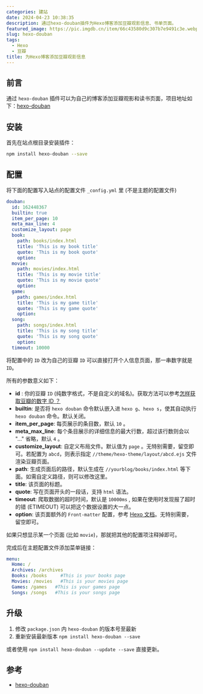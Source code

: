 ```yaml
---
categories: 建站
date: 2024-04-23 10:38:35
description: 通过hexo-douban插件为Hexo博客添加豆瓣观影信息、书单页面。
featured_image: https://pic.imgdb.cn/item/66c43580d9c307b7e9491c3e.webp
slug: hexo-douban
tags:
  - Hexo
  - 豆瓣
title: 为Hexo博客添加豆瓣观影信息
---
```


## 前言

通过 `hexo-douban` 插件可以为自己的博客添加豆瓣观影和读书页面，项目地址如下：[hexo-douban](https://github.com/mythsman/hexo-douban)

## 安装

首先在站点根目录安装插件：

```bash
npm install hexo-douban --save
```

## 配置

将下面的配置写入站点的配置文件 `_config.yml` 里 (不是主题的配置文件)

```yaml
douban:
  id: 162448367
  builtin: true
  item_per_page: 10
  meta_max_line: 4
  customize_layout: page
  book:
    path: books/index.html
    title: 'This is my book title'
    quote: 'This is my book quote'
    option:
  movie:
    path: movies/index.html
    title: 'This is my movie title'
    quote: 'This is my movie quote'
    option:
  game:
    path: games/index.html
    title: 'This is my game title'
    quote: 'This is my game quote'
    option:
  song:
    path: songs/index.html
    title: 'This is my song title'
    quote: 'This is my song quote'
    option:
  timeout: 10000 
```

将配置中的 `ID` 改为自己的豆瓣 `ID` 可以直接打开个人信息页面，那一串数字就是 `ID`。


所有的参数意义如下：

- **id** : 你的豆瓣 `ID` (纯数字格式，不是自定义的域名)。获取方法可以参考[怎样获取豆瓣的数字 ID ？](https://www.zhihu.com/question/19634899)
- **builtin**: 是否将 `hexo douban` 命令默认嵌入进 `hexo g`、`hexo s`，使其自动执行 `hexo douban` 命令。默认关闭。
- **item_per_page**: 每页展示的条目数，默认 `10` 。
- **meta_max_line**: 每个条目展示的详细信息的最大行数，超过该行数则会以 "..." 省略，默认 `4` 。
- **customize_layout**: 自定义布局文件。默认值为 `page` 。无特别需要，留空即可。若配置为 `abcd`，则表示指定 `//theme/hexo-theme/layout/abcd.ejs` 文件渲染豆瓣页面。
- **path**: 生成页面后的路径，默认生成在 `//yourblog/books/index.html` 等下面。如需自定义路径，则可以修改这里。
- **title**: 该页面的标题。
- **quote**: 写在页面开头的一段话，支持 `html` 语法。
- **timeout**: 爬取数据的超时时间，默认是 `10000ms` , 如果在使用时发现报了超时的错 (ETIMEOUT) 可以把这个数据设置的大一点。
- **option**: 该页面额外的 `Front-matter` 配置，参考 [Hexo 文档](https://hexo.io/docs/front-matter.html)。无特别需要，留空即可。

如果只想显示某一个页面 (比如 `movie`)，那就把其他的配置项注释掉即可。

完成后在主题配置文件添加菜单链接：

```yaml
menu:
  Home: /
  Archives: /archives
  Books: /books     #This is your books page
  Movies: /movies   #This is your movies page
  Games: /games   #This is your games page
  Songs: /songs   #This is your songs page
```

## 升级

1. 修改 `package.json` 内 `hexo-douban` 的版本号至最新
2. 重新安装最新版本 `npm install hexo-douban --save`

或者使用 `npm install hexo-douban --update --save` 直接更新。

## 参考

- [hexo-douban](https://github.com/mythsman/hexo-douban)

